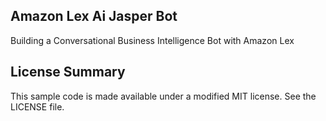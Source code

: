 ## Amazon Lex Ai Jasper Bot

Building a Conversational Business Intelligence Bot with Amazon Lex

## License Summary

This sample code is made available under a modified MIT license. See the LICENSE file.
